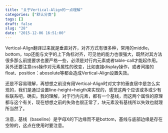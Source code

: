 ```yaml
---
title: "关于Vertical-Align的一点理解"
categories: ["默认分类"]
tags: []
draft: false
slug: "28"
date: "2015-12-06 16:51:00"
---
```


Vertical-Align翻译过来就是垂直对齐，对齐方式有很多种，常用的middle，bottom，top还能与文字的上下角标对齐，可见他的能力也很强大，既然对其方法很多那么前提要求也要严格一些，必须是对行内元素或者table-call才能起作用。另外还要注意css操作对元素属性的改变，比如直接display操作，或者间接的float、position：abosolute等都会造成Vertical-Align设置失效。

还是不容易理解，再想想之前没有用Vertical-Align时对文字的垂直居中是怎么实现的，我们是通过设置line-height=heigth来实现的，感觉这两个应该或多或少有些联系吧，确实。我的理解，对于行内元素，都有一个基线，而这两个属性的原理都与这个有关，现在想想之前的失效也很正常了，块元素没有基线所以失效也就理所当然了。

注意，基线（baseline）是字母X的下边缘而不是bottom，基线与底部边缘是存在空隙的，这点在使用时要注意。
